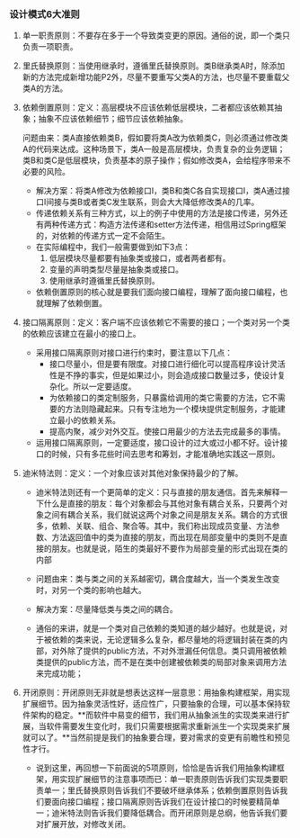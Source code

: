 ### 设计模式6大准则

1. 单一职责原则：不要存在多于一个导致类变更的原因。通俗的说，即一个类只负责一项职责。

2. 里氏替换原则：当使用继承时，遵循里氏替换原则。类B继承类A时，除添加新的方法完成新增功能P2外，尽量不要重写父类A的方法，也尽量不要重载父类A的方法。

3. 依赖倒置原则：定义：高层模块不应该依赖低层模块，二者都应该依赖其抽象；抽象不应该依赖细节；细节应该依赖抽象。

   问题由来：类A直接依赖类B，假如要将类A改为依赖类C，则必须通过修改类A的代码来达成。这种场景下，类A一般是高层模块，负责复杂的业务逻辑；类B和类C是低层模块，负责基本的原子操作；假如修改类A，会给程序带来不必要的风险。

   - 解决方案：将类A修改为依赖接口I，类B和类C各自实现接口I，类A通过接口I间接与类B或者类C发生联系，则会大大降低修改类A的几率。
   - 传递依赖关系有三种方式，以上的例子中使用的方法是接口传递，另外还有两种传递方式：构造方法传递和setter方法传递，相信用过Spring框架的，对依赖的传递方式一定不会陌生。
   - 在实际编程中，我们一般需要做到如下3点：
     1. 低层模块尽量都要有抽象类或接口，或者两者都有。
     2. 变量的声明类型尽量是抽象类或接口。
     3. 使用继承时遵循里氏替换原则。
   - 依赖倒置原则的核心就是要我们面向接口编程，理解了面向接口编程，也就理解了依赖倒置。

4. 接口隔离原则：定义：客户端不应该依赖它不需要的接口；一个类对另一个类的依赖应该建立在最小的接口上。

   - 采用接口隔离原则对接口进行约束时，要注意以下几点：
     - 接口尽量小，但是要有限度。对接口进行细化可以提高程序设计灵活性是不挣的事实，但是如果过小，则会造成接口数量过多，使设计复杂化。所以一定要适度。
     - 为依赖接口的类定制服务，只暴露给调用的类它需要的方法，它不需要的方法则隐藏起来。只有专注地为一个模块提供定制服务，才能建立最小的依赖关系。
     - 提高内聚，减少对外交互。使接口用最少的方法去完成最多的事情。
   - 运用接口隔离原则，一定要适度，接口设计的过大或过小都不好。设计接口的时候，只有多花些时间去思考和筹划，才能准确地实践这一原则。

5. 迪米特法则：定义：一个对象应该对其他对象保持最少的了解。

   - 迪米特法则还有一个更简单的定义：只与直接的朋友通信。首先来解释一下什么是直接的朋友：每个对象都会与其他对象有耦合关系，只要两个对象之间有耦合关系，我们就说这两个对象之间是朋友关系。耦合的方式很多，依赖、关联、组合、聚合等。其中，我们称出现成员变量、方法参数、方法返回值中的类为直接的朋友，而出现在局部变量中的类则不是直接的朋友。也就是说，陌生的类最好不要作为局部变量的形式出现在类的内部


   - 问题由来：类与类之间的关系越密切，耦合度越大，当一个类发生改变时，对另一个类的影响也越大。
   - 解决方案：尽量降低类与类之间的耦合。
   - 通俗的来讲，就是一个类对自己依赖的类知道的越少越好。也就是说，对于被依赖的类来说，无论逻辑多么复杂，都尽量地的将逻辑封装在类的内部，对外除了提供的public方法，不对外泄漏任何信息。类只调用被依赖类提供的public方法，而不是在类中创建被依赖类的局部对象来调用方法来完成功能；

6. 开闭原则：开闭原则无非就是想表达这样一层意思：用抽象构建框架，用实现扩展细节。因为抽象灵活性好，适应性广，只要抽象的合理，可以基本保持软件架构的稳定。**而软件中易变的细节，我们用从抽象派生的实现类来进行扩展，当软件需要发生变化时，我们只需要根据需求重新派生一个实现类来扩展就可以了。**当然前提是我们的抽象要合理，要对需求的变更有前瞻性和预见性才行。

   - 说到这里，再回想一下前面说的5项原则，恰恰是告诉我们用抽象构建框架，用实现扩展细节的注意事项而已：单一职责原则告诉我们实现类要职责单一；里氏替换原则告诉我们不要破坏继承体系；依赖倒置原则告诉我们要面向接口编程；接口隔离原则告诉我们在设计接口的时候要精简单一；迪米特法则告诉我们要降低耦合。而开闭原则是总纲，他告诉我们要对扩展开放，对修改关闭。